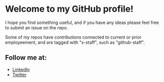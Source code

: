 # Welcome to my GitHub profile!

I hope you find something useful, and if you have any ideas please feel free to submit an issue on the repo. 

Some of my repos have contributions connected to current or prior employeement, and are tagged with "x-staff", such as "github-staff". 

## Follow me at:
- [LinkedIn](https://www.linkedin.com/in/benarculus/)
- [Twitter](https://twitter.com/benarculus)
